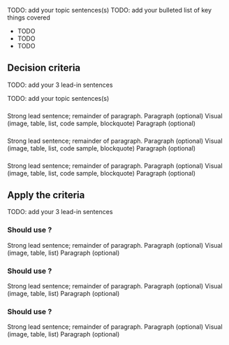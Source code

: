<!-- 1. Topic sentence(s) --------------------------------------------------------------------------------

    Goal: state what's in this unit and how it aligns to the 'evaluate' learning objective.

    Pattern:
        One paragraph of 2 sentences:
            Sentence 1: State that this unit addresses ("when to use it").
            Sentence 2: State that this unit targets this learning objective: "Evaluate whether <product> is appropriate to <general product use case>."
        Decision criteria as a bulleted list.

    Heading: do not add an H1 or H2 title here, an auto-generated H1 will appear above this content.

    Example: "Here, we'll discuss how you can decide whether Logic Apps is the right choice for a workflow. We'll list some criteria that indicate whether Logic Apps will meet your performance and functional goals.
        * Integration
        * Performance
        * Conditionals
        * Connectors"
-->
TODO: add your topic sentences(s)
TODO: add your bulleted list of key things covered
* TODO
* TODO
* TODO

<!-- 2. Decision criteria introduction --------------------------------------------------------------------------------

    Goal: Lead-in to the criteria discussion.

    Pattern:
        1 paragraph consisting of 3 sentences
            Sentence 1: summarizing the criteria from a positive view ("when to use").
            Sentence 2: describing the negative ("when not to use") at a high level.
            Sentence 3: transition/lead-in to the detailed discussion.

    Heading: H2 of "Decision criteria"

    Example:
        "Decision criteria"
         "Logic Apps helps you coordinate the flow of data through disparate systems. The cases where Logic Apps might not be the best option typically involve real-time requirements, complex business rules, or use of non-standard services. Here's some discussion of each of these factors."
-->
## Decision criteria
TODO: add your 3 lead-in sentences

<!-- 3a. Decision criteria (for simple criteria) ----------------------------------------------------

    Note:
        Choose either 3a or 3b for your content; do not do both.
        This pattern is for simple criteria where the analysis is brief and does not require a visual element.

    Goal: Describe in detail each criterion that helps the "when to use it" decision.

    Heading: do not add an H2 or H3 here, this content will be the 'body' for the "Decision criteria" header above.

    Pattern:
        No header.
        Place both the criteria and analysis into a table.

    Example:
        | | |
        | --- | --- |
        | **Criteria** | **Analysis**|
        | **Integration** | The key question to ask when you're considering Logic Apps is "do I need to integrate services?".... |
        | **Performance** | The next consideration is performance. The Logic Apps execution engine scales your apps automatically.... |
        | **Conditionals** | Logic Apps provides control constructs like Boolean expressions, switch statements, and loops.... |
        | **Connectors** | The last consideration is whether there are pre-built connectors for all the services you need to access. |
        |   |   |
-->
TODO: add your topic sentences(s)

<!-- 3b. Decision criteria (for complex criteria) ----------------------------------------------------------

    Note:
        Choose either 3a or 3b for your content; do not do both.
        This pattern is for complex criteria where the analysis of each criterion needs both and a visual element.

    Goal: Describe in detail each criterion that helps the "when to use it" decision.

    Pattern:
        For each criterion, repeat this pattern:
            1. H3 of the criterion.
            2. 1-3 paragraphs of discussion/analysis.
            3. Visual like an image, table, list, code sample, or blockquote.
            
    Example:
        H3: "Integration"
        Prose: The key question to ask when you're considering Logic Apps is _"do I need to integrate services?"_ Logic Apps work well when you need to get multiple applications and systems to work together. That's what they were designed to do. If you're building an app with no external connections, Logic Apps is probably not the best option."
        Visual: <image preferred>
-->
### <criterion>
Strong lead sentence; remainder of paragraph.
Paragraph (optional)
Visual (image, table, list, code sample, blockquote)
Paragraph (optional)

### <criterion>
Strong lead sentence; remainder of paragraph.
Paragraph (optional)
Visual (image, table, list, code sample, blockquote)
Paragraph (optional)

### <criterion>
Strong lead sentence; remainder of paragraph.
Paragraph (optional)
Visual (image, table, list, code sample, blockquote)
Paragraph (optional)

<!-- 2. Apply-the-criteria introduction --------------------------------------------------------------------------------

    Goal: Lead-in to the example applications of the criteria.

    Pattern:
        1 paragraph consisting of 3 sentences
            Sentence 1: summarizing the criteria from a positive view ("when to use").
            Sentence 2: Acknowledge that there are cases for which <product> won't work and/or there are edge cases that are difficult to decide.
            Sentence 3: transition/lead-in to the detailed discussion.

    Heading: H2 of "Apply the criteria"

    Example:
        "Apply the criteria"
         "Logic Apps works best when you're integrating multiple services with some added control logic. The decision is often a judgment call though. Let's think about how to apply these criteria to our example processes."
-->
## Apply the criteria
TODO: add your 3 lead-in sentences

<!-- 4. Apply the criteria examples -----------------------------------------------------------------------------

    Goal: Apply the criteria to the 2-3 customer tasks in the scenario described in your introduction unit.

    Pattern:
        For each customer task, repeat this pattern:
            1. H3 of "Should <scenario subtask> use <product>?".
            2. 1-3 paragraphs of discussion/analysis (first sentence should answer yes/no about whether the product is suitable).
            3. Visual like an image, table, list, code sample, or blockquote.

    Example:
        H3: "Should the video-archive utility use Logic Apps?"
        Prose: "The video archive task is a good fit for Logic Apps even though it doesn't integrate multiple systems. Logic Apps has a built-in timer trigger and an Azure blob connector that are perfect to implement this process...."
        Visual: <image preferred>
-->

### Should <scenario subtask> use <product>?
Strong lead sentence; remainder of paragraph.
Paragraph (optional)
Visual (image, table, list)
Paragraph (optional)

### Should <scenario subtask> use <product>?
Strong lead sentence; remainder of paragraph.
Paragraph (optional)
Visual (image, table, list)
Paragraph (optional)

### Should <scenario subtask> use <product>?
Strong lead sentence; remainder of paragraph.
Paragraph (optional)
Visual (image, table, list)
Paragraph (optional)

<!-- 5. Guidance summary (optional) ------------------------------------------------

    Goal: Job-aid for future use to help customers evaluate their own tasks against the criteria.

    Pattern:
        1. Lead-in sentence acknowledging that this is a summary/repeat of previous material.
        2. Visual like a flowchart (as an image) or rubric (as a table).

    Example:
        "The following flowchart summarizes the key questions to ask when you're considering using Logic Apps."
        <flowchart image>
-->

<!-- - - - - - - - - - - - - - - - - - - - - - - - - - - - - - - - - - - - - - - - -->

<!-- Do not add a unit summary or references/links -->